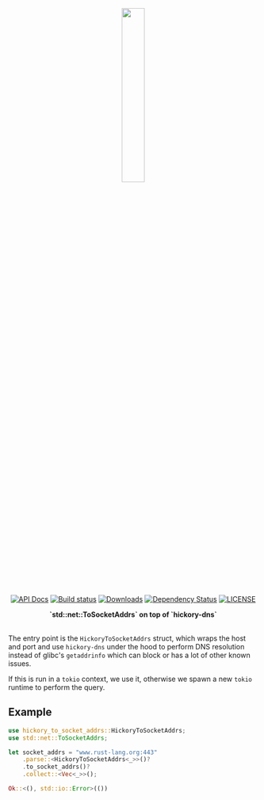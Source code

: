 <div align="center">
<img src="logo.jpg" width="30%"></img>

[![API Docs](https://docs.rs/hickory-to-socket-addrs/badge.svg)](https://docs.rs/hickory-to-socket-addrs)
[![Build status](https://github.com/amqp-rs/hickory-to-socket-addrs/workflows/Build%20and%20test/badge.svg)](https://github.com/amqp-rs/hickory-to-socket-addrs/actions)
[![Downloads](https://img.shields.io/crates/d/hickory-to-socket-addrs.svg)](https://crates.io/crates/hickory-to-socket-addrs)
[![Dependency Status](https://deps.rs/repo/github/amqp-rs/hickory-to-socket-addrs/status.svg)](https://deps.rs/repo/github/amqp-rs/hickory-to-socket-addrs)
[![LICENSE](https://img.shields.io/badge/license-MIT-blue.svg)](LICENSE)

 <strong>
   `std::net::ToSocketAddrs` on top of `hickory-dns`
 </strong>

</div>

<br />

The entry point is the `HickoryToSocketAddrs` struct, which wraps the host and port and use
`hickory-dns` under the hood to perform DNS resolution instead of glibc's `getaddrinfo` which
can block or has a lot of other known issues.

If this is run in a `tokio` context, we use it, otherwise we spawn a new `tokio` runtime to
perform the query.

## Example

```rust
use hickory_to_socket_addrs::HickoryToSocketAddrs;
use std::net::ToSocketAddrs;

let socket_addrs = "www.rust-lang.org:443"
    .parse::<HickoryToSocketAddrs<_>>()?
    .to_socket_addrs()?
    .collect::<Vec<_>>();

Ok::<(), std::io::Error>(())
```
